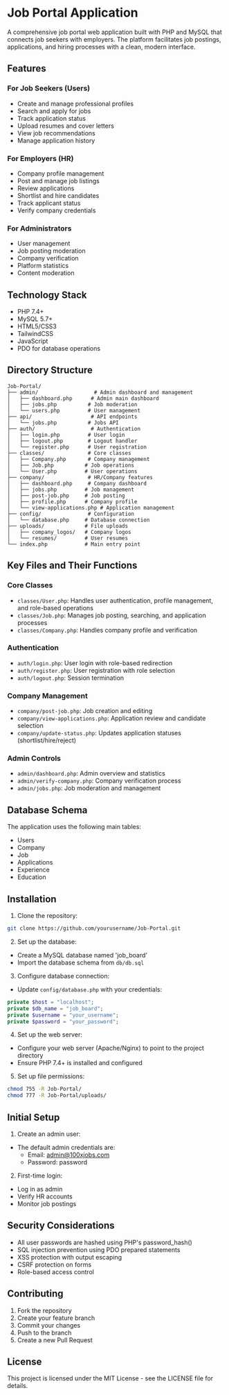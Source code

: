 # Job Portal Application

A comprehensive job portal web application built with PHP and MySQL that connects job seekers with employers. The platform facilitates job postings, applications, and hiring processes with a clean, modern interface.

## Features

### For Job Seekers (Users)
- Create and manage professional profiles
- Search and apply for jobs
- Track application status
- Upload resumes and cover letters
- View job recommendations
- Manage application history

### For Employers (HR)
- Company profile management
- Post and manage job listings
- Review applications
- Shortlist and hire candidates
- Track applicant status
- Verify company credentials

### For Administrators
- User management
- Job posting moderation
- Company verification
- Platform statistics
- Content moderation

## Technology Stack

- PHP 7.4+
- MySQL 5.7+
- HTML5/CSS3
- TailwindCSS
- JavaScript
- PDO for database operations

## Directory Structure

```
Job-Portal/
├── admin/                  # Admin dashboard and management
│   ├── dashboard.php      # Admin main dashboard
│   ├── jobs.php          # Job moderation
│   └── users.php         # User management
├── api/                   # API endpoints
│   └── jobs.php          # Jobs API
├── auth/                  # Authentication
│   ├── login.php         # User login
│   ├── logout.php        # Logout handler
│   └── register.php      # User registration
├── classes/              # Core classes
│   ├── Company.php       # Company management
│   ├── Job.php          # Job operations
│   └── User.php         # User operations
├── company/              # HR/Company features
│   ├── dashboard.php     # Company dashboard
│   ├── jobs.php         # Job management
│   ├── post-job.php     # Job posting
│   ├── profile.php      # Company profile
│   └── view-applications.php # Application management
├── config/               # Configuration
│   └── database.php     # Database connection
├── uploads/             # File uploads
│   ├── company_logos/   # Company logos
│   └── resumes/         # User resumes
└── index.php            # Main entry point
```

## Key Files and Their Functions

### Core Classes
- `classes/User.php`: Handles user authentication, profile management, and role-based operations
- `classes/Job.php`: Manages job posting, searching, and application processes
- `classes/Company.php`: Handles company profile and verification

### Authentication
- `auth/login.php`: User login with role-based redirection
- `auth/register.php`: User registration with role selection
- `auth/logout.php`: Session termination

### Company Management
- `company/post-job.php`: Job creation and editing
- `company/view-applications.php`: Application review and candidate selection
- `company/update-status.php`: Updates application statuses (shortlist/hire/reject)

### Admin Controls
- `admin/dashboard.php`: Admin overview and statistics
- `admin/verify-company.php`: Company verification process
- `admin/jobs.php`: Job moderation and management

## Database Schema

The application uses the following main tables:
- Users
- Company
- Job
- Applications
- Experience
- Education

## Installation

1. Clone the repository:
```bash
git clone https://github.com/yourusername/Job-Portal.git
```

2. Set up the database:
- Create a MySQL database named 'job_board'
- Import the database schema from `db/db.sql`

3. Configure database connection:
- Update `config/database.php` with your credentials:
```php
private $host = "localhost";
private $db_name = "job_board";
private $username = "your_username";
private $password = "your_password";
```

4. Set up the web server:
- Configure your web server (Apache/Nginx) to point to the project directory
- Ensure PHP 7.4+ is installed and configured

5. Set up file permissions:
```bash
chmod 755 -R Job-Portal/
chmod 777 -R Job-Portal/uploads/
```

## Initial Setup

1. Create an admin user:
- The default admin credentials are:
  - Email: admin@100xjobs.com
  - Password: password

2. First-time login:
- Log in as admin
- Verify HR accounts
- Monitor job postings

## Security Considerations

- All user passwords are hashed using PHP's password_hash()
- SQL injection prevention using PDO prepared statements
- XSS protection with output escaping
- CSRF protection on forms
- Role-based access control

## Contributing

1. Fork the repository
2. Create your feature branch
3. Commit your changes
4. Push to the branch
5. Create a new Pull Request

## License

This project is licensed under the MIT License - see the LICENSE file for details. 